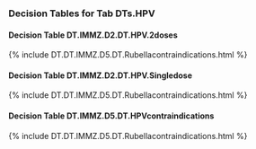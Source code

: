 ### Decision Tables for Tab  DTs.HPV
#### Decision Table DT.IMMZ.D2.DT.HPV.2doses
{% include DT.DT.IMMZ.D5.DT.Rubellacontraindications.html %}
#### Decision Table DT.IMMZ.D2.DT.HPV.Singledose
{% include DT.DT.IMMZ.D5.DT.Rubellacontraindications.html %}
#### Decision Table DT.IMMZ.D5.DT.HPVcontraindications
{% include DT.DT.IMMZ.D5.DT.Rubellacontraindications.html %}

